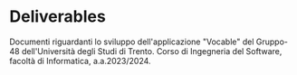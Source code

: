 # Deliverables
Documenti riguardanti lo sviluppo dell'applicazione "Vocable" del Gruppo-48 dell'Università degli Studi di Trento.
Corso di Ingegneria del Software, facoltà di Informatica, a.a.2023/2024.
